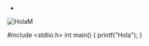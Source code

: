 -
![HolaM](https://user-images.githubusercontent.com/124211869/219509706-4620857b-e491-484b-b047-c8a3d9e3d48b.png)

#include <stdiio.h>
int main() {
printf("Hola");
}



